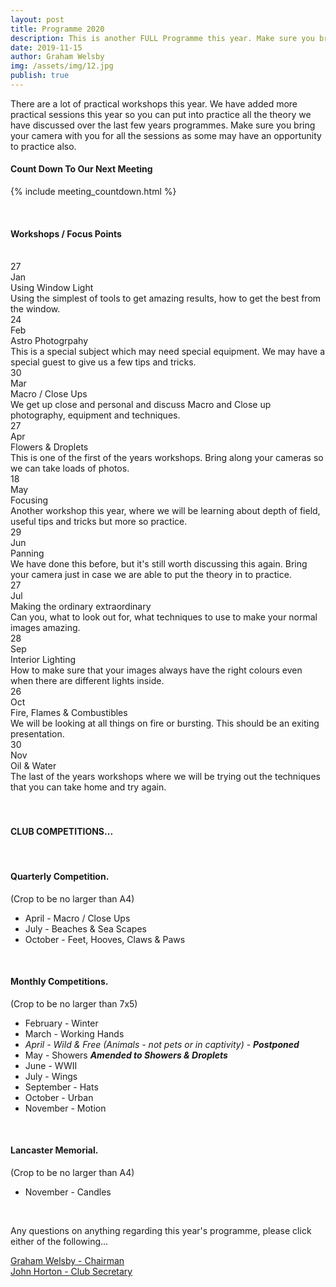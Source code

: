 ```yaml
---
layout: post
title: Programme 2020
description: This is another FULL Programme this year. Make sure you bring your camera with you as we have lots of workshops.
date: 2019-11-15
author: Graham Welsby
img: /assets/img/12.jpg
publish: true
---
```


There are a lot of practical workshops this year. We have added more practical sessions this year so you can put into practice all the theory we have discussed over the last few years programmes. Make sure you bring your camera with you for all the sessions as some may have an opportunity to practice also.


#### __Count Down To Our Next Meeting__


{% include meeting_countdown.html %}

 
<br>

#### __Workshops / Focus Points__

<br>

<div class="parent-prog">
	<div class="div1">
		<div class="prog-Date">27</div>
		<div class="prog-SubDate">Jan</div>
	</div>
	<div class="div2">
		<div class="prog-Title">Using Window Light</div>
		<div class="prog-Description">Using the simplest of tools to get amazing results, how to get the best from the window.</div>
	</div>
</div>



<div class="parent-prog">
	<div class="div1">
		<div class="prog-Date">24</div>
		<div class="prog-SubDate">Feb</div>
	</div>
	<div class="div2">
		<div class="prog-Title">Astro Photogrpahy</div>
		<div class="prog-Description">This is a special subject which may need special equipment. We may have a special guest to give us a few tips and tricks.</div>
	</div>
</div>



<div class="parent-prog">
	<div class="div1">
		<div class="prog-Date">30</div>
		<div class="prog-SubDate">Mar</div>
	</div>
	<div class="div2">
		<div class="prog-Title">Macro / Close Ups</div>
		<div class="prog-Description">We get up close and personal and discuss Macro and Close up photography, equipment and techniques.</div>
	</div>
</div>



<div class="parent-prog">
	<div class="div1">
		<div class="prog-Date">27</div>
		<div class="prog-SubDate">Apr</div>
	</div>
	<div class="div2">
		<div class="prog-Title">Flowers &amp; Droplets</div>
		<div class="prog-Description">This is one of the first of the years workshops. Bring along your cameras so we can take loads of photos.</div>
	</div>
</div>



<div class="parent-prog">
	<div class="div1">
		<div class="prog-Date">18</div>
		<div class="prog-SubDate">May</div>
	</div>
	<div class="div2">
		<div class="prog-Title">Focusing</div>
		<div class="prog-Description">Another workshop this year, where we will be learning about depth of field, useful tips and tricks but more so practice.</div>
	</div>
</div>



<div class="parent-prog">
	<div class="div1">
		<div class="prog-Date">29</div>
		<div class="prog-SubDate">Jun</div>
	</div>
	<div class="div2">
		<div class="prog-Title">Panning</div>
		<div class="prog-Description">We have done this before, but it's still worth discussing this again. Bring your camera just in case we are able to put the theory in to practice.</div>
	</div>
</div>


<div class="parent-prog">
	<div class="div1">
		<div class="prog-Date">27</div>
		<div class="prog-SubDate">Jul</div>
	</div>
	<div class="div2">
		<div class="prog-Title">Making the ordinary extraordinary</div>
		<div class="prog-Description">Can you, what to look out for, what techniques to use to make your normal images amazing.</div>
	</div>
</div>



<div class="parent-prog">
	<div class="div1">
		<div class="prog-Date">28</div>
		<div class="prog-SubDate">Sep</div>
	</div>
	<div class="div2">
		<div class="prog-Title">Interior Lighting</div>
		<div class="prog-Description">How to make sure that your images always have the right colours even when there are different lights inside.</div>
	</div>
</div>



<div class="parent-prog">
	<div class="div1">
		<div class="prog-Date">26</div>
		<div class="prog-SubDate">Oct</div>
	</div>
	<div class="div2">
		<div class="prog-Title">Fire, Flames &amp; Combustibles</div>
		<div class="prog-Description">We will be looking at all things on fire or bursting. This should be an exiting presentation.</div>
	</div>
</div>



<div class="parent-prog">
	<div class="div1">
		<div class="prog-Date">30</div>
		<div class="prog-SubDate">Nov</div>
	</div>
	<div class="div2">
		<div class="prog-Title">Oil &amp; Water</div>
		<div class="prog-Description">The last of the years workshops where we will be trying out the techniques that you can take home and try again.</div>
	</div>
</div>

<br>
<br>

#### CLUB COMPETITIONS...

<br>

#### Quarterly Competition.

<p class="prog-SubDesc">(Crop to be no larger than A4)</p>

* April - Macro / Close Ups
* July - Beaches &amp; Sea Scapes
* October - Feet, Hooves, Claws &amp; Paws

<br>

#### Monthly Competitions.

<p class="prog-SubDesc">(Crop to be no larger than 7x5)</p>

* February - Winter
* March - Working Hands
* *April - Wild &amp; Free (Animals - not pets or in captivity)* - ***Postponed***
* May - Showers ***Amended to Showers &amp; Droplets***
* June - WWII
* July - Wings
* September - Hats
* October - Urban
* November - Motion

<br>

#### Lancaster Memorial.
(Crop to be no larger than A4)

* November - Candles

<br>

Any questions on anything regarding this year's programme, please click either of the following...

<a href="mailto:grahamwelsby@gmail.com">Graham Welsby - Chairman</a>
<br>
<a href="mailto:john.horton4@btinternet.com">John Horton - Club Secretary</a>


